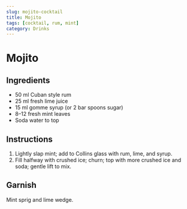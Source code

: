 ```yaml
---
slug: mojito-cocktail
title: Mojito
tags: [cocktail, rum, mint]
category: Drinks
---
```


# Mojito

## Ingredients

- 50 ml Cuban style rum
- 25 ml fresh lime juice
- 15 ml gomme syrup (or 2 bar spoons sugar)
- 8–12 fresh mint leaves
- Soda water to top

## Instructions

1. Lightly slap mint; add to Collins glass with rum, lime, and syrup.
2. Fill halfway with crushed ice; churn; top with more crushed ice and soda; gentle lift to mix.

## Garnish

Mint sprig and lime wedge.
